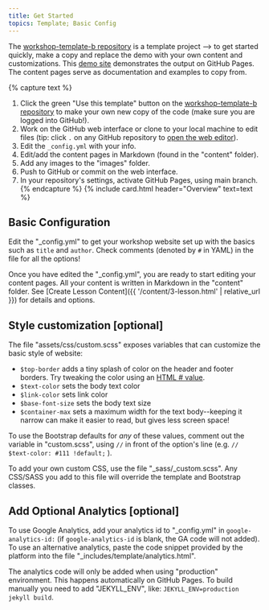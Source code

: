 ```yaml
---
title: Get Started
topics: Template; Basic Config
---
```


The [workshop-template-b repository](https://github.com/evanwill/workshop-template-b) is a template project --> to get started quickly, make a copy and replace the demo with your own content and customizations.
This [demo site](https://evanwill.github.io/workshop-template-b/) demonstrates the output on GitHub Pages.
The content pages serve as documentation and examples to copy from.

{% capture text %}
1. Click the green "Use this template" button on the [workshop-template-b repository](https://github.com/evanwill/workshop-template-b) to make your own new copy of the code (make sure you are logged into GitHub!).
2. Work on the GitHub web interface or clone to your local machine to edit files (tip: click `.` on any GitHub repository to [open the web editor](https://docs.github.com/en/codespaces/the-githubdev-web-based-editor)).
3. Edit the `_config.yml` with your info.
4. Edit/add the content pages in Markdown (found in the "content" folder).
5. Add any images to the "images" folder.
5. Push to GitHub or commit on the web interface.
6. In your repository's settings, activate GitHub Pages, using main branch.{% endcapture %}
{% include card.html header="Overview" text=text %}

## Basic Configuration

Edit the "_config.yml" to get your workshop website set up with the basics such as `title` and `author`.
Check comments (denoted by `#` in YAML) in the file for all the options!

Once you have edited the "_config.yml", you are ready to start editing your content pages.
All your content is written in Markdown in the "content" folder.
See [Create Lesson Content]({{ '/content/3-lesson.html' | relative_url }}) for details and options.

## Style customization [optional]

The file "assets/css/custom.scss" exposes variables that can customize the basic style of website:

- `$top-border` adds a tiny splash of color on the header and footer borders. Try tweaking the color using an [HTML # value](https://www.w3schools.com/colors/colors_picker.asp).
- `$text-color` sets the body text color
- `$link-color` sets link color
- `$base-font-size` sets the body text size
- `$container-max` sets a maximum width for the text body--keeping it narrow can make it easier to read, but gives less screen space!

To use the Bootstrap defaults for *any* of these values, comment out the variable in "custom.scss", using `//` in front of the option's line (e.g. `// $text-color: #111 !default;` ).

To add your own custom CSS, use the file "_sass/_custom.scss".
Any CSS/SASS you add to this file will override the template and Bootstrap classes.

## Add Optional Analytics [optional]

To use Google Analytics, add your analytics id to "_config.yml" in `google-analytics-id:` (if `google-analytics-id` is blank, the GA code will not added).
To use an alternative analytics, paste the code snippet provided by the platform into the file "_includes/template/analytics.html".

The analytics code will only be added when using "production" environment. 
This happens automatically on GitHub Pages. 
To build manually you need to add "JEKYLL_ENV", like: `JEKYLL_ENV=production jekyll build`.
